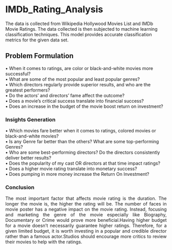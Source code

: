 # IMDb_Rating_Analysis
The data is collected from Wikipedia Hollywood Movies List and IMDb Movie Ratings. The data collected is then subjected to machine learning classification techniques. This model provides accurate classification metrics for the given data set.

## Problem Formulation
• When it comes to ratings, are color or black-and-white movies more successful?  
• What are some of the most popular and least popular genres?  
• Which directors regularly provide superior results, and who are the greatest performers?  
• Do the actors’ and directors’ fame affect the outcome?  
• Does a movie’s critical success translate into financial success?  
• Does an increase in the budget of the movie boost return on investment?  

### Insights Generation
• Which movies fare better when it comes to ratings, colored movies or black-and-white movies?  
• Is any Genre far better than the others? What are some top-performing Genres?  
• Who are some best-performing directors? Do the directors consistently deliver better results?  
• Does the popularity of my cast OR directors at that time impact ratings?  
• Does a higher movie rating translate into monetary success?  
• Does pumping in more money increase the Return On Investment?

### Conclusion
<div style="text-align: justify"> The most important factor that affects movie rating is the duration. The longer the movie is, 
the higher the rating will be. The number of faces in movie poster has a negative impact on the
movie rating. Instead, focusing and marketing the genre of the movie especially like Biography,
Documentary or Crime would prove more beneficial.Having higher budget for a movie doesn’t
necessarily guarantee higher ratings. Therefore, for a given limited budget, it is worth investing
in a popular and credible director rather than a famous actor.Studios should encourage more critics to
review their movies to help with the ratings. </div>
